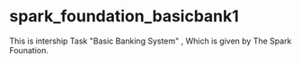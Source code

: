# spark_foundation_basicbank1
This is intership Task "Basic Banking System" , Which is given by The Spark Founation. 
